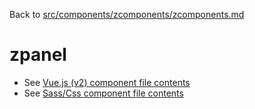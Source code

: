 Back to [src/components/zcomponents/zcomponents.md](../zcomponents.md)

# zpanel

 - See [Vue.js (v2) component file contents](./zpanel.vue)
 - See [Sass/Css component file contents](./zpanel.scss)
